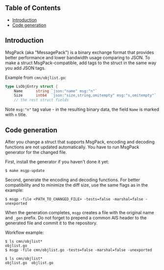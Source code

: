 ## Table of Contents

- [Introduction](#introduction)
- [Code generation](#code-generation)

## Introduction

MsgPack (aka "MessagePack") is a binary exchange format that provides better performance and lower bandwidth usage comparing to JSON.
To make a struct MsgPack-compatible, add tags to the struct in the same way you add JSON tags.

Example from `cmn/objlist.go`:

```go
type LsObjEntry struct {
	Name      string `json:"name" msg:"n"`
	Size      int64  `json:"size,string,omitempty" msg:"s,omitempty"`
	// the rest struct fields
```

Note `msg:"n"` tag value - in the resulting binary data, the field `Name` is marked with `n` title.

## Code generation

After you change a struct that supports MsgPack, encoding and decoding functions are not updated automatically.
You have to run MsgPack generator for the changed file.

First, install the generator if you haven't done it yet:

```console
$ make msgp-update
```

Second, generate the encoding and decoding functions.
For better compatibility and to minimize the diff size, use the same flags as in the example:

```console
$ msgp -file <PATH_TO_CHANGED_FILE> -tests=false -marshal=false -unexported
```

When the generation completes, `msgp` creates a file with the original name and `_gen` prefix.
Do not forget to prepend a common AIS header to the generated file and commit it to the repository.

Workflow example:

```console
$ ls cmn/objlist*
objlist.go
$ msgp -file cmn/objlist.go -tests=false -marshal=false -unexported

$ ls cmn/objlist*
objlist.go  objlist.go
```
